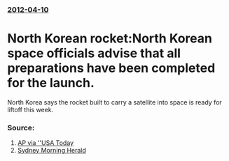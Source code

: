 ### [2012-04-10](/news/2012/04/10/index.md)

# North Korean rocket:North Korean space officials advise that all preparations have been completed for the launch. 

North Korea says the rocket built to carry a satellite into space is ready for liftoff this week.


### Source:

1. [AP via ''USA Today](http://www.usatoday.com/news/world/story/2012-04-10/North-Korea-launch-satellite/54138506/1)
2. [Sydney Morning Herald](http://www.smh.com.au/travel/travel-news/airlines-reroute-flights-to-avoid-north-korea-rocket-20120410-1wmeg.html)
